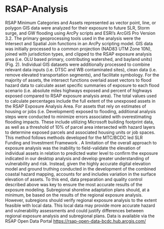 # RSAP-Analysis
RSAP Minimum Categories and Assets represented as vector point, line, or polygon GIS data were analyzed for their exposure to future SLR, Storm surge, and GW flooding using ArcPy scripts and ESRI’s ArcGIS Pro Version 3.2. The primary geoprocessing tools used in the analysis were the Intersect and Spatial Join functions in an ArcPy scripting model.
GIS data was initially processed to a common projection (NAD83 UTM Zone 10N), joined with jurisdiction types, and clipped to the RSAP exposure analysis area (i.e. OLU based primary, contributing watershed, and bayland units)(Fig. 2). Individual GIS datasets were additionally processed to combine relevant data inputs (i.e. DTSC and WB contaminated sites), clean data (i.e. remove elevated transportation segments), and facilitate symbology.
For the majority of assets, the intersect functions overlaid asset vectors to flood hazard data to calculate asset specific summaries of exposure to each flood scenario (i.e. absolute miles highways exposed and percent of highways exposed compared to RSAP exposure analysis area). The total values used to calculate percentages include the full extent of the unexposed assets in the RSAP Exposure Analysis Area.
For assets that rely on estimates of housing or jobs (i.e. Development) exposed to flooding, additional analysis steps were conducted to minimize errors associated with overestimating flooding impacts. These include utilizing Microsoft building footprint data, as well as a threshold of 10% of parcel area intersected with hazard layers to determine exposed parcels and associated housing units or job spaces. This method follows methods developed for the MTC/BCDC led SLR Funding and Investment Framework . 
A limitation of the overall approach to exposure analysis was the inability to field-validate the elevation of individual assets in relation to predicted water level to confirm the exposure indicated in our desktop analysis and develop greater understanding of vulnerability and risk. Instead, given the highly accurate digital elevation model and ground truthing conducted in the development of the combined coastal hazard mapping, accounts for and includes variation in the surface elevation of assets. To this end, data preparation and quality control described above was key to ensure the most accurate results of the exposure modeling.
Subregional shoreline adaptation plans should, at a minimum, be based on the results of the regional exposure analysis. However, subregions should verify regional exposure analysis to the extent feasible with local data. This local data may provide more accurate hazard and vulnerability assessments and could justify differences between regional exposure analysis and subregional plans. 
Data is available via the RSAP Open Data Portal https://rsap-open-data-bcdc.hub.arcgis.com/
